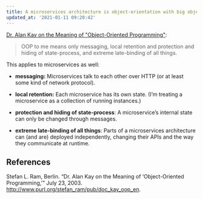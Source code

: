 ```yaml
---
title: A microservices architecture is object-orientation with big objects
updated_at: '2021-01-11 09:20:42'
---
```



[Dr. Alan Kay on the Meaning of "Object-Oriented Programming"](http://www.purl.org/stefan_ram/pub/doc_kay_oop_en):

> OOP to me means only messaging, local retention and protection and hiding of state-process, and extreme late-binding of all things.

This applies to microservices as well:

* **messaging:** Microservices talk to each other over HTTP (or at least some kind of network protocol).

* **local retention:** Each microservice has its own state. (I’m treating a microservice as a collection of running instances.)

* **protection and hiding of state-process**: A microservice’s internal state can only be changed through messages.

* **extreme late-binding of all things**: Parts of a microservices architecture can (and are) deployed independently, changing their APIs and the way they communicate at runtime.

## References
Stefan L. Ram, Berlin. “Dr. Alan Kay on the Meaning of ‘Object-Oriented Programming,’” July 23, 2003. http://www.purl.org/stefan_ram/pub/doc_kay_oop_en.